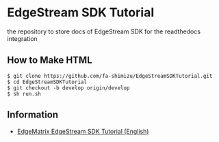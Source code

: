 # EdgeStream SDK Tutorial

the repository to store docs of EdgeStream SDK for the readthedocs integration

## How to Make HTML

```console
$ git clone https://github.com/fa-shimizu/EdgeStreamSDKTutorial.git
$ cd EdgeStreamSDKTutorial
$ git checkout -b develop origin/develop
$ sh run.sh
```

## Information

- [EdgeMatrix EdgeStream SDK Tutorial (English)](https://edgestreamsdk-tutorial.readthedocs.io/en/latest/)
